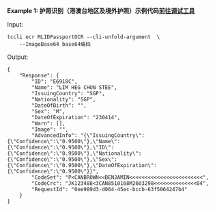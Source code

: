 **Example 1: 护照识别（港澳台地区及境外护照）示例代码[前往调试工具](https://console.cloud.tencent.com/api/explorer?Product=ocr&Action=MLIDPassportOCR)**



Input: 

```
tccli ocr MLIDPassportOCR --cli-unfold-argument  \
    --ImageBase64 base64编码
```

Output: 
```
{
    "Response": {
        "ID": "E6918C",
        "Name": "LIM HEG CHUN STEE",
        "IssuingCountry": "SGP",
        "Nationality": "SGP",
        "DateOfBirth": "",
        "Sex": "M",
        "DateOfExpiration": "230414",
        "Warn": [],
        "Image": "",
        "AdvancedInfo": "{\"IssuingCountry\":{\"Confidence\":\"0.9500\"},\"Name\":{\"Confidence\":\"0.9500\"},\"ID\":{\"Confidence\":\"0.9500\"},\"Nationality\":{\"Confidence\":\"0.9500\"},\"Sex\":{\"Confidence\":\"0.9500\"},\"DateOfExpiration\":{\"Confidence\":\"0.9500\"}}",
        "CodeSet": "P<CANBROWN<<BENJAMIN<<<<<<<<<<<<<<<<<<<<<<<<",
        "CodeCrc": "JK123488<3CAN8510168M2603298<<<<<<<<<<<<<<04",
        "RequestId": "0ee989d3-d064-45ec-bccb-63f5064247b4"
    }
}
```

